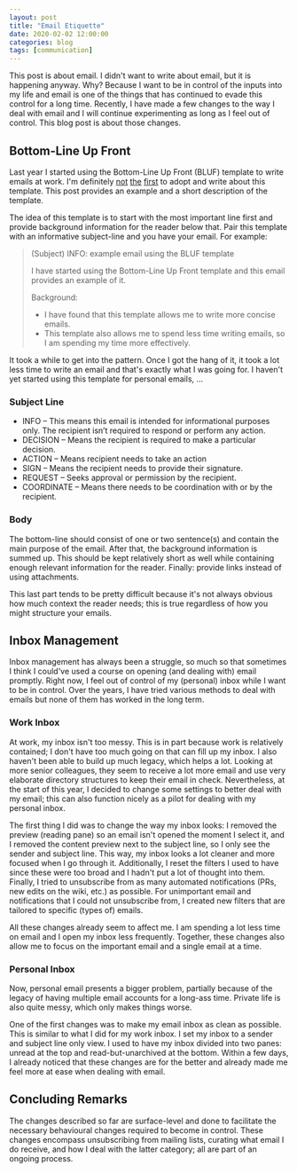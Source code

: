 ```yaml
---
layout: post
title: "Email Etiquette"
date: 2020-02-02 12:00:00
categories: blog
tags: [communication]
---
```


This post is about email. I didn't want to write about email, but it is happening anyway. Why? Because I want to be in control of the inputs into my life and email is one of the things that has continued to evade this control for a long time. Recently, I have made a few changes to the way I deal with email and I will continue experimenting as long as I feel out of control. This blog post is about those changes.

<!-- more -->

## Bottom-Line Up Front

Last year I started using the Bottom-Line Up Front (BLUF) template to write emails at work. I'm definitely [not](https://www.emailaudience.com/write-email-with-military-precision/) [the](https://lifehacker.com/summarize-long-emails-at-the-top-to-communicate-more-ef-1826571389) [first](https://medium.com/@tedbauer2003/bluf-is-how-you-write-emails-now-376f57f663a1) to adopt and write about this template. This post provides an example and a short description of the template.

The idea of this template is to start with the most important line first and provide background information for the reader below that. Pair this template with an informative subject-line and you have your email. For example:

> (Subject) INFO: example email using the BLUF template
>
> I have started using the Bottom-Line Up Front template and this email provides an example of it.
>
> Background:
>
> * I have found that this template allows me to write more concise emails.
> * This template also allows me to spend less time writing emails, so I am spending my time more effectively.

It took a while to get into the pattern. Once I got the hang of it, it took a lot less time to write an email and that's exactly what I was going for. I haven't yet started using this template for personal emails, ...

### Subject Line

* INFO – This means this email is intended for informational purposes only. The recipient isn’t required to respond or perform any action.
* DECISION – Means the recipient is required to make a particular decision.
* ACTION – Means recipient needs to take an action
* SIGN – Means the recipient needs to provide their signature.
* REQUEST – Seeks approval or permission by the recipient.
* COORDINATE – Means there needs to be coordination with or by the recipient.

### Body

The bottom-line should consist of one or two sentence(s) and contain the main purpose of the email. After that, the background information is summed up. This should be kept relatively short as well while containing enough relevant information for the reader. Finally: provide links instead of using attachments.

This last part tends to be pretty difficult because it's not always obvious how much context the reader needs; this is true regardless of how you might structure your emails.

## Inbox Management

Inbox management has always been a struggle, so much so that sometimes I think I could've used a course on opening (and dealing with) email promptly. Right now, I feel out of control of my (personal) inbox while I want to be in control. Over the years, I have tried various methods to deal with emails but none of them has worked in the long term.

### Work Inbox

At work, my inbox isn't too messy. This is in part because work is relatively contained; I don't have too much going on that can fill up my inbox. I also haven't been able to build up much legacy, which helps a lot. Looking at more senior colleagues, they seem to receive a lot more email and use very elaborate directory structures to keep their email in check. Nevertheless, at the start of this year, I decided to change some settings to better deal with my email; this can also function nicely as a pilot for dealing with my personal inbox.

The first thing I did was to change the way my inbox looks: I removed the preview (reading pane) so an email isn't opened the moment I select it, and I removed the content preview next to the subject line, so I only see the sender and subject line. This way, my inbox looks a lot cleaner and more focused when I go through it. Additionally, I reset the filters I used to have since these were too broad and I hadn't put a lot of thought into them. Finally, I tried to unsubscribe from as many automated notifications (PRs, new edits on the wiki, etc.) as possible. For unimportant email and notifications that I could not unsubscribe from, I created new filters that are tailored to specific (types of) emails.

All these changes already seem to affect me. I am spending a lot less time on email and I open my inbox less frequently. Together, these changes also allow me to focus on the important email and a single email at a time.

### Personal Inbox

Now, personal email presents a bigger problem, partially because of the legacy of having multiple email accounts for a long-ass time. Private life is also quite messy, which only makes things worse.

One of the first changes was to make my email inbox as clean as possible. This is similar to what I did for my work inbox. I set my inbox to a sender and subject line only view. I used to have my inbox divided into two panes: unread at the top and read-but-unarchived at the bottom. Within a few days, I already noticed that these changes are for the better and already made me feel more at ease when dealing with email.

## Concluding Remarks

The changes described so far are surface-level and done to facilitate the necessary behavioural changes required to become in control. These changes encompass unsubscribing from mailing lists, curating what email I do receive, and how I deal with the latter category; all are part of an ongoing process.
